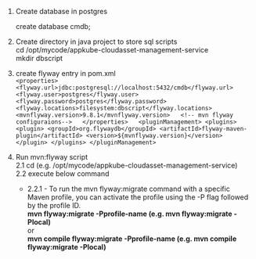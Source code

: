 1. Create database in postgres  

	create database cmdb;

2. Create directory in java project to store sql scripts  
	cd /opt/mycode/appkube-cloudasset-management-service    
	mkdir dbscript
	
3. create flyway entry in pom.xml  
	`<properties>  
        <flyway.url>jdbc:postgresql://localhost:5432/cmdb</flyway.url>  
        <flyway.user>postgres</flyway.user>  
        <flyway.password>postgres</flyway.password>  
        <flyway.locations>filesystem:dbscript</flyway.locations>  
        <mvnflyway.version>9.8.1</mvnflyway.version>  
        <!-- mvn flyway configuraions-->  
    </properties>  
	<pluginManagement>
		<plugins>
			<plugin>
				<groupId>org.flywaydb</groupId>
				<artifactId>flyway-maven-plugin</artifactId>
				<version>${mvnflyway.version}</version>
			</plugin>
		</plugins>
	</pluginManagement>`

2. Run mvn:flyway script  
	2.1 cd <project directory> (e.g. /opt/mycode/appkube-cloudasset-management-service)  
	2.2	execute below command  
	- 2.2.1 - To run the mvn flyway:migrate command with a specific Maven profile, you can activate the profile using the -P flag followed by the profile ID.   
		 **mvn flyway:migrate -Pprofile-name (e.g. mvn flyway:migrate -Plocal)**  
         or  
         **mvn compile flyway:migrate -Pprofile-name (e.g. mvn compile flyway:migrate -Plocal)**
	